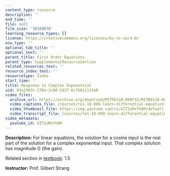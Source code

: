```yaml
---
content_type: resource
description: ''
end_time: ''
file: null
file_size: '30169078'
learning_resource_types: []
license: https://creativecommons.org/licenses/by-nc-sa/4.0/
ocw_type: ''
optional_tab_title: ''
optional_text: ''
parent_title: First Order Equations
parent_type: SupplementalResourceSection
related_resources_text: ''
resource_index_text: ''
resourcetype: Video
start_time: ''
title: Response to Complex Exponential
uid: 04a1983c-170e-1c98-5d37-6c7b81c114a8
video_files:
  archive_url: https://archive.org/download/MITRES18-009F15/MITRES18-009F15_1_5_Response_to_Complex_Exponential_300k.mp4
  video_captions_file: /courses/res-18-009-learn-differential-equations-up-close-with-gilbert-strang-and-cleve-moler-fall-2015/c0c5694d5cfa5d689a923f88f6b61230_kIT2uMxYh6M.vtt
  video_thumbnail_file: https://img.youtube.com/vi/kIT2uMxYh6M/default.jpg
  video_transcript_file: /courses/res-18-009-learn-differential-equations-up-close-with-gilbert-strang-and-cleve-moler-fall-2015/e85a73c811da1d59b114d798b025c494_kIT2uMxYh6M.pdf
video_metadata:
  youtube_id: kIT2uMxYh6M
---
```


**Description:** For linear equations, the solution for a cosine input is the real part of the solution for a complex exponential input. That complex solution has magnitude G (the gain).

Related section in [textbook](http://www-math.mit.edu/~gs/dela/): 1.5

**Instructor:** Prof. Gilbert Strang

